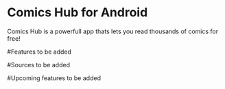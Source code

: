 # Comics Hub for Android
Comics Hub is a powerfull app thats lets you read thousands of comics for free!

#Features
to be added

#Sources
to be added

#Upcoming features
to be added
